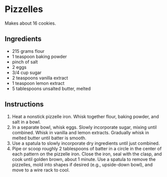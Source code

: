 # Pizzelles

Makes about 16 cookies.

## Ingredients

- 215 grams flour
- 1 teaspoon baking powder
- pinch of salt
- 2 eggs
- 3/4 cup sugar
- 2 teaspoons vanilla extract
- 1 teaspoon lemon extract
- 5 tablespoons unsalted butter, melted

## Instructions

1. Heat a nonstick pizzelle iron. Whisk together flour, baking powder, and salt in a bowl.
2. In a separate bowl, whisk eggs. Slowly incorporate sugar, mixing until combined. Whisk in vanilla and lemon extracts. Gradually whisk in melted butter until batter is smooth.
3. Use a spatula to slowly incorporate dry ingredients until just combined.
4. Pipe or scoop roughly 2 tablespoons of batter in a circle in the center of each pattern on the pizzelle iron. Close the iron, seal with the clasp, and cook until golden brown, about 1 minute. Use a spatula to remove the pizzelles, mold into shapes if desired (e.g., upside-down bowl), and move to a wire rack to cool.
